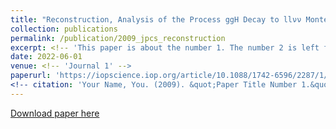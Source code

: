```yaml
---
title: "Reconstruction, Analysis of the Process ggH Decay to llνν Monte Carlo with MH=125 GeV and Introduction of the Physical Background"
collection: publications
permalink: /publication/2009_jpcs_reconstruction
excerpt: <!-- 'This paper is about the number 1. The number 2 is left for future work.' -->
date: 2022-06-01
venue: <!-- 'Journal 1' -->
paperurl: 'https://iopscience.iop.org/article/10.1088/1742-6596/2287/1/012030/meta'
<!-- citation: 'Your Name, You. (2009). &quot;Paper Title Number 1.&quot; <i>Journal 1</i>. 1(1).' -->
---
```

<!-- This paper is about the number 1. The number 2 is left for future work. -->

[Download paper here](http://ze-ouyang.github.io/files/2009_jpcs_reconstruction.pdf)

<!-- Recommended citation: Your Name, You. (2009). "Paper Title Number 1." <i>Journal 1</i>. 1(1). -->
